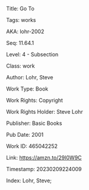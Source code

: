 Title:  Go To

Tags:   works

AKA:    lohr-2002

Seq:    11.64.1

Level:  4 - Subsection

Class:  work

Author: Lohr, Steve

Work Type: Book

Work Rights: Copyright

Work Rights Holder: Steve Lohr

Publisher: Basic Books

Pub Date: 2001

Work ID: 465042252

Link:   https://amzn.to/29I0W9C

Timestamp: 20230209224009

Index:  Lohr, Steve; 
